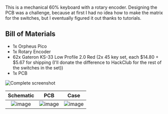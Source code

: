 This is a mechanical 60% keyboard with a rotary encoder. Designing the PCB was a challenge, because at first I had no idea how to make the matrix for the switches, but I eventually figured it out thanks to tutorials.

## Bill of Materials
- 1x Orpheus Pico
- 1x Rotary Encoder
- 62x Gateron KS-33 Low Profile 2.0 Red (2x 45 key set, each $14.80 + $5.67 for shipping (I'll donate the difference to HackClub for the rest of the switches in the set))
- 1x PCB

![Complete screenshot](https://github.com/lukasn9/hackpad/blob/main/hackboards/60PercentRotaryKeyboard/assets/case.png?raw=true)

Schematic            |  PCB         |   Case
:-------------------------:|:-------------------------:|:-------------------------:|
![image](https://github.com/lukasn9/hackpad/blob/main/hackboards/60PercentRotaryKeyboard/assets/schematic.png?raw=true)    |  ![image](https://github.com/lukasn9/hackpad/blob/main/hackboards/60PercentRotaryKeyboard/assets/pcb.png?raw=true)  | ![image](https://github.com/lukasn9/hackpad/blob/main/hackboards/60PercentRotaryKeyboard/assets/case.png?raw=true)
